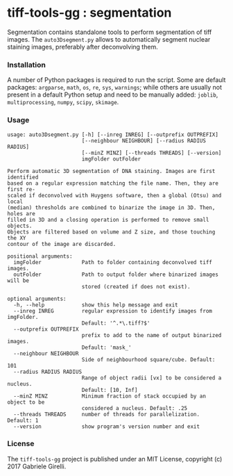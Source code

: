 tiff-tools-gg : segmentation
===

Segmentation contains standalone tools to perform segmentation of tiff images. The `auto3Dsegment.py` allows to automatically segment nuclear staining images, preferably after deconvolving them.

### Installation

A number of Python packages is required to run the script. Some are default packages: `argparse`, `math`, `os`, `re`, `sys`, `warnings`; while others are usually not present in a default Python setup and need to be manually added: `joblib`, `multiprocessing`, `numpy`, `scipy`, `skimage`.

### Usage

```
usage: auto3Dsegment.py [-h] [--inreg INREG] [--outprefix OUTPREFIX]
                        [--neighbour NEIGHBOUR] [--radius RADIUS RADIUS]
                        [--minZ MINZ] [--threads THREADS] [--version]
                        imgFolder outFolder

Perform automatic 3D segmentation of DNA staining. Images are first identified
based on a regular expression matching the file name. Then, they are first re-
scaled if deconvolved with Huygens software, then a global (Otsu) and local
(median) thresholds are combined to binarize the image in 3D. Then, holes are
filled in 3D and a closing operation is performed to remove small objects.
Objects are filtered based on volume and Z size, and those touching the XY
contour of the image are discarded.

positional arguments:
  imgFolder             Path to folder containing deconvolved tiff images.
  outFolder             Path to output folder where binarized images will be
                        stored (created if does not exist).

optional arguments:
  -h, --help            show this help message and exit
  --inreg INREG         regular expression to identify images from imgFolder.
                        Default: '^.*\.tiff?$'
  --outprefix OUTPREFIX
                        prefix to add to the name of output binarized images.
                        Default: 'mask_'
  --neighbour NEIGHBOUR
                        Side of neighbourhood square/cube. Default: 101
  --radius RADIUS RADIUS
                        Range of object radii [vx] to be considered a nucleus.
                        Default: [10, Inf]
  --minZ MINZ           Minimum fraction of stack occupied by an object to be
                        considered a nucleus. Default: .25
  --threads THREADS     number of threads for parallelization. Default: 1
  --version             show program's version number and exit
```

### License

The `tiff-tools-gg` project is published under an MIT License, copyright (c) 2017 Gabriele Girelli.
